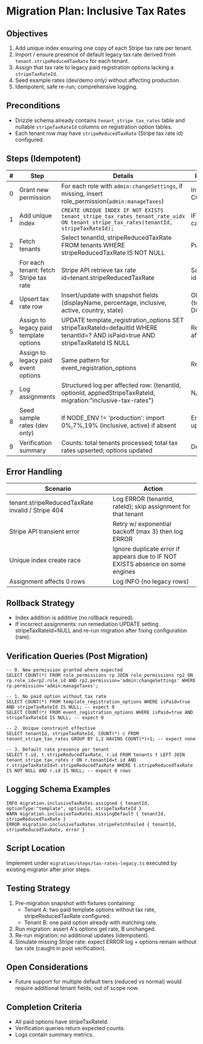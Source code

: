 # Migration Plan: Inclusive Tax Rates

## Objectives
1. Add unique index ensuring one copy of each Stripe tax rate per tenant.
2. Import / ensure presence of default legacy tax rate derived from `tenant.stripeReducedTaxRate` for each tenant.
3. Assign that tax rate to legacy paid registration options lacking a `stripeTaxRateId`.
4. Seed example rates (dev/demo only) without affecting production.
5. Idempotent, safe re-run; comprehensive logging.

## Preconditions
- Drizzle schema already contains `tenant_stripe_tax_rates` table and nullable `stripeTaxRateId` columns on registration option tables.
- Each tenant row may have `stripeReducedTaxRate` (Stripe tax rate id) configured.

## Steps (Idempotent)
| # | Step | Details | Idempotency Strategy |
|---|------|---------|----------------------|
| 0 | Grant new permission | For each role with `admin:changeSettings`, if missing, insert role_permission(`admin:manageTaxes`) | Insert ignore / ON CONFLICT DO NOTHING |
| 1 | Add unique index | `CREATE UNIQUE INDEX IF NOT EXISTS tenant_stripe_tax_rates_tenant_rate_uidx ON tenant_stripe_tax_rates(tenantId, stripeTaxRateId);` | IF NOT EXISTS guard or catch duplicate error |
| 2 | Fetch tenants | Select tenantId, stripeReducedTaxRate FROM tenants WHERE stripeReducedTaxRate IS NOT NULL | Pure read |
| 3 | For each tenant: fetch Stripe tax rate | Stripe API retrieve tax rate id=tenant.stripeReducedTaxRate | Safe re-call (Stripe idempotent read) |
| 4 | Upsert tax rate row | Insert/update with snapshot fields (displayName, percentage, inclusive, active, country, state) | ON CONFLICT (tenantId,stripeTaxRateId) DO UPDATE |
| 5 | Assign to legacy paid template options | UPDATE template_registration_options SET stripeTaxRateId=defaultId WHERE tenantId=? AND isPaid=true AND stripeTaxRateId IS NULL | Repeat runs no change after first |
| 6 | Assign to legacy paid event options | Same pattern for event_registration_options | Repeat safe |
| 7 | Log assignments | Structured log per affected row: {tenantId, optionId, appliedStripeTaxRateId, migration:"inclusive-tax-rates"} | N/A (append-only) |
| 8 | Seed sample rates (dev only) | If NODE_ENV != 'production': import 0%,7%,19% (inclusive, active) if absent | Environment gate + upsert |
| 9 | Verification summary | Counts: total tenants processed; total tax rates upserted; options updated | Deterministic |

## Error Handling
| Scenario | Action |
|----------|--------|
| tenant.stripeReducedTaxRate invalid / Stripe 404 | Log ERROR {tenantId, rateId}; skip assignment for that tenant |
| Stripe API transient error | Retry w/ exponential backoff (max 3) then log ERROR |
| Unique index create race | Ignore duplicate error if appears due to IF NOT EXISTS absence on some engines |
| Assignment affects 0 rows | Log INFO (no legacy rows) |

## Rollback Strategy
- Index addition is additive (no rollback required).
- If incorrect assignments: run remediation UPDATE setting stripeTaxRateId=NULL and re-run migration after fixing configuration (rare).

## Verification Queries (Post Migration)
```
-- 0. New permission granted where expected
SELECT COUNT(*) FROM role_permissions rp JOIN role_permissions rp2 ON rp.role_id=rp2.role_id AND rp2.permission='admin:changeSettings' WHERE rp.permission='admin:manageTaxes';

-- 1. No paid option without tax rate
SELECT COUNT(*) FROM template_registration_options WHERE isPaid=true AND stripeTaxRateId IS NULL; -- expect 0
SELECT COUNT(*) FROM event_registration_options WHERE isPaid=true AND stripeTaxRateId IS NULL; -- expect 0

-- 2. Unique constraint effective
SELECT tenantId, stripeTaxRateId, COUNT(*) c FROM tenant_stripe_tax_rates GROUP BY 1,2 HAVING COUNT(*)>1; -- expect none

-- 3. Default rate presence per tenant
SELECT t.id, t.stripeReducedTaxRate, r.id FROM tenants t LEFT JOIN tenant_stripe_tax_rates r ON r.tenantId=t.id AND r.stripeTaxRateId=t.stripeReducedTaxRate WHERE t.stripeReducedTaxRate IS NOT NULL AND r.id IS NULL; -- expect 0 rows
```

## Logging Schema Examples
```
INFO migration.inclusiveTaxRates.assigned { tenantId, optionType:"template", optionId, stripeTaxRateId }
WARN migration.inclusiveTaxRates.missingDefault { tenantId, stripeReducedTaxRate }
ERROR migration.inclusiveTaxRates.stripeFetchFailed { tenantId, stripeReducedTaxRate, error }
```

## Script Location
Implement under `migration/steps/tax-rates-legacy.ts` executed by existing migrator after prior steps.

## Testing Strategy
1. Pre-migration snapshot with fixtures containing:
   - Tenant A: two paid template options without tax rate, stripeReducedTaxRate configured.
   - Tenant B: one paid option already with matching rate.
2. Run migration: assert A's options get rate, B unchanged.
3. Re-run migration: no additional updates (idempotent).
4. Simulate missing Stripe rate: expect ERROR log + options remain without tax rate (caught in post verification).

## Open Considerations
- Future support for multiple default tiers (reduced vs normal) would require additional tenant fields; out of scope now.

## Completion Criteria
- All paid options have stripeTaxRateId.
- Verification queries return expected counts.
- Logs contain summary metrics.
